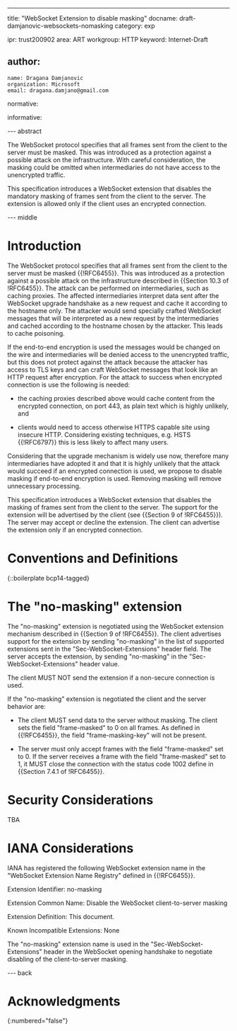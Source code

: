 ---
title: "WebSocket Extension to disable masking"
docname: draft-damjanovic-websockets-nomasking
category: exp

ipr: trust200902
area: ART
workgroup: HTTP
keyword: Internet-Draft

author:
 -
    name: Dragana Damjanovic
    organization: Microsoft
    email: dragana.damjano@gmail.com

normative:

informative:


--- abstract

The WebSocket protocol specifies that all frames sent from the client to the
server must be masked. This was introduced as a protection against a possible
attack on the infrastructure. With careful consideration, the masking could be
omitted when intermediaries do not have access to the unencrypted traffic.

This specification introduces a WebSocket extension that disables the mandatory
masking of frames sent from the client to the server. The extension is allowed
only if the client uses an encrypted connection.

--- middle

# Introduction

The WebSocket protocol specifies that all frames sent from the client to the
server must be masked {{!RFC6455}}. This was introduced as a protection
against a possible attack on the infrastructure described in {{Section 10.3
of !RFC6455}}. The attack can be performed on intermediaries, such as caching
proxies. The affected intermediaries interpret data sent after the WebSocket
upgrade handshake as a new request and cache it according to the hostname
only. The attacker would send specially crafted WebSocket messages that will
be interpreted as a new request by the intermediaries and cached according to
the hostname chosen by the attacker. This leads to cache poisoning.

If the end-to-end encryption is used the messages would be changed on the
wire and intermediaries will be denied access to the unencrypted traffic, but
this does not protect against the attack because the attacker has access to TLS
keys and can craft WebSocket messages that look like an HTTP request after
encryption. For the attack to success when encrypted connection is use the
following is needed:

* the caching proxies described above would cache content from the encrypted
connection, on port 443, as plain text which is highly unlikely, and

* clients would need to access otherwise HTTPS capable site using insecure HTTP.
Considering existing techniques, e.g. HSTS {{!RFC6797}} this is less likely to
affect many users.

Considering that the upgrade mechanism is widely use now, therefore many
intermediaries have adopted it and that it is highly unlikely that the attack
would succeed if an encrypted connection is used, we propose to disable
masking if end-to-end encryption is used. Removing masking will remove
unnecessary processing.

This specification introduces a WebSocket extension that disables the masking
of frames sent from the client to the server. The support for the extension
will be advertised by the client (see {{Section 9 of !RFC6455}}). The server
may accept or decline the extension. The client can advertise the extension
only if an encrypted connection.


# Conventions and Definitions

{::boilerplate bcp14-tagged}

# The "no-masking" extension

The "no-masking" extension is negotiated using the WebSocket extension
mechanism described in {{Section 9 of !RFC6455}}. The client advertises support
for the extension by sending "no-masking" in the list of supported extensions
sent in the "Sec-WebSocket-Extensions" header field. The server accepts the
extension, by sending "no-masking" in the "Sec-WebSocket-Extensions" header
value.

The client MUST NOT send the extension if a non-secure connection is used.

If the "no-masking" extension is negotiated the client and the server behavior
are:

* The client MUST send data to the server without masking. The client sets the
field "frame-masked" to 0 on all frames. As defined in {{!RFC6455}}, the field
"frame-masking-key" will not be present.

* The server must only accept frames with the field "frame-masked" set to 0.
If the server receives a frame with the field "frame-masked" set to 1, it MUST
close the connection with the status code 1002 define in {{Section 7.4.1 of
!RFC6455}}.

# Security Considerations

TBA

# IANA Considerations

IANA has registered the following WebSocket extension name in the "WebSocket
Extension Name Registry" defined in {{!RFC6455}}.

Extension Identifier: no-masking

Extension Common Name: Disable the WebSocket client-to-server masking

Extension Definition: This document.

Known Incompatible Extensions: None

The "no-masking" extension name is used in the "Sec-WebSocket-Extensions"
header in the WebSocket opening handshake to negotiate disabling of the
client-to-server masking.

--- back

# Acknowledgments
{:numbered="false"}

